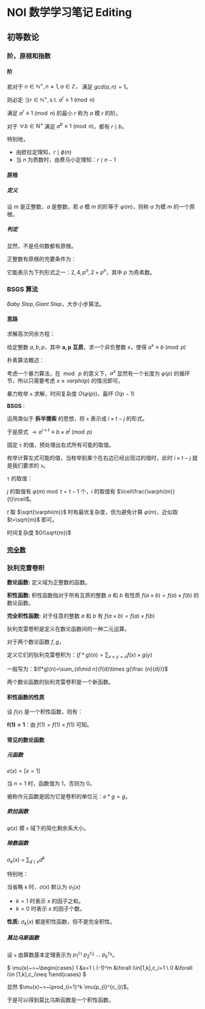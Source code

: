 # NOI 数学学习笔记 Editing

## 初等数论

### 阶，原根和指数

#### 阶

若对于 $n\in \mathbb{N}^{+}, n\neq 1, a\in \mathbb{Z}，$ 满足 $gcd(a, n) = 1$。

则必定 $\exists r\in \mathbb{N}^{+}, \mathrm{ s.t.\ } a^r\equiv 1\pmod n$

满足 $a^r\equiv 1\pmod n$ 的最小 $r$ 称为 $a$ 模 $r$ 的阶。

对于 $\forall b\in \mathrm{N}^{+}$ 满足 $a^b\equiv 1\pmod n$，都有 $r\mid b$。

特别地，

- 由欧拉定理知，$r\mid \phi(n)$
- 当 $n$ 为质数时，由费马小定理知：$r\mid n-1$

#### 原根

##### 定义

设 $m$ 是正整数，$a$ 是整数，若 $a$ 模 $m$ 的阶等于 $\varphi(m)$，则称 $a$ 为模  $m$ 的一个原根。

##### 判定

显然，不是任何数都有原根。

正整数有原根的充要条件为：

它能表示为下列形式之一：$2,4,p^n,2\times p^n$，其中 $p$ 为奇素数。

### BSGS 算法

$Baby~Step, Giant~Step$，大步小步算法。

#### 思路

求解高次同余方程：

给定整数 $a,b,p$，其中 $\mathbf{a,p}$ **互质**，求一个非负整数 $x$，使得 $a^x\equiv b\pmod p$

朴素算法概述：

考虑一个暴力算法，在 $\bmod~p$ 的意义下，$a^x$ 显然有一个长度为 $\varphi(p)$ 的循环节，所以只需要考虑 $x\le varphi(p)$ 的情况即可。

暴力枚举 `x` 求解，时间复杂度 $O(\varphi(p))$，最坏 $O(p-1)$

**BSGS** :

运用类似于 **拆半搜索** 的思想，将 `x` 表示成 $i\times t - j$ 的形式。

于是原式 $\to a^{i\times t}\equiv b\times a^{j}\pmod p$

固定 `t` 的值，预处理出右式所有可能的取值。

枚举计算左式可能的值，当枚举到某个在右边已经出现过的值时，此时 $i\times t - j$ 就是我们要求的 `x`。

`t` 的取值：

$j$ 的取值有 $\varphi(m) \bmod t=t-1$ 个，$i$ 的取值有 $\lceil\frac{\varphi(m)}{t}\rceil$。

$t$ 取 $\sqrt{\varphi(m)}$ 时有最优复杂度，但为避免计算 $\varphi(m)$，近似取 $t=\sqrt{m}$ 即可。

时间复杂度 $O(\sqrt{m})$

### [完全数](https://baike.sogou.com/v774869.htm)

### 狄利克雷卷积

**数论函数:** 定义域为正整数的函数。

**积性函数:** 积性函数指对于所有互质的整数 $a$ 和 $b$ 有性质 $f(a\times b)=f(a)\times f(b)$ 的数论函数。

**完全积性函数:** 对于任意的整数 $a$ 和 $b$ 有 $f(a\times b) = f(a) \times f(b)$

狄利克雷卷积是定义在数论函数间的一种二元运算。

对于两个数论函数 $f,g$，

定义它们的狄利克雷卷积为：$(f*g)(n)=\sum_{x\times y=n}{f(x)\times g(y)}$

一般写为：$(f*g)(n)=\sum_{d\mid n}{f(d)\times g(\frac {n}{d})}$

两个数论函数的狄利克雷卷积是一个新函数。

#### 积性函数的性质

设 $f(x)$ 是一个积性函数，则有：

$\mathbf{f(1)=1}$：由 $f(1)=f(1)\times f(1)$ 可知。

$\mathbf{}$

#### 常见的数论函数

##### 元函数

$e(x)=[x=1]$

当 $n=1$ 时，函数值为 $1$，否则为 $0$。

被称作元函数是因为它是卷积的单位元：$e*g=g$。

##### 欧拉函数

$\varphi(x)$ 模 `x` 域下的简化剩余系大小。

##### 除数函数

$\sigma_{k}(x)~=~\sum_{d \mid x} d^k$

特别地：

当省略 `k` 时，$\sigma(x)$ 默认为 $\sigma_{1}(x)$

- $k=1$ 时表示 $x$ 的因子之和。
- $k=0$ 时表示 $x$ 的因子个数。

**性质:** $\sigma_{k}(x)$ 都是积性函数，但不是完全积性。

##### 莫比乌斯函数

设 `x` 由算数基本定理表示为 $p_{1}^{c_1}~p_{2}^{c_2}~\dots~p_k^{c_k}$。

$
\mu(x)~=~\begin{cases}
1 &x=1
\\
(-1)^m &\forall i\in[1,k],c_i=1
\\
0 &\forall i\in [1,k],c_i\neq 1\end{cases}
$

显然 $\mu(x)~=~\prod_{i=1}^k \mu(p_{i}^{c_i})$。

于是可以得到莫比乌斯函数是一个积性函数。
